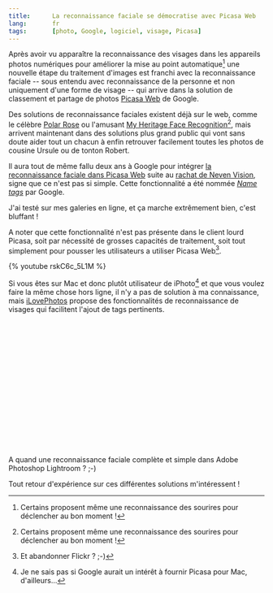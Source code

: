 ```yaml
--- 
title:      La reconnaissance faciale se démocratise avec Picasa Web 
lang:       fr 
tags:       [photo, Google, logiciel, visage, Picasa]
---
```


Après avoir vu apparaître la reconnaissance des visages dans les appareils photos numériques pour améliorer la mise au point automatique[^1] une nouvelle étape du traitement d'images est franchi avec la reconnaissance faciale -- sous entendu avec reconnaissance de la personne et non uniquement d'une forme de visage -- qui arrive dans la solution de classement et partage de photos [Picasa Web](http://picasa.google.com/) de Google.


[^1]: Certains proposent même une reconnaissance des sourires pour déclencher au bon moment !

Des solutions de reconnaissance faciales existent déjà sur le web, comme le célèbre [Polar Rose](http://www.polarrose.com/) ou l'amusant [My Heritage Face Recognition](http://www.myheritage.fr/reconnaissance-visages-celebrites)[^1], mais arrivent maintenant dans des solutions plus grand public qui vont sans doute aider tout un chacun à enfin retrouver facilement toutes les photos de cousine Ursule ou de tonton Robert.

Il aura tout de même fallu deux ans à Google pour intégrer [la reconnaissance faciale dans Picasa Web](http://fr.mashable.com/2008/09/03/mise-a-jour-et-nouvelles-fonctionnalites-pour-picasa-de-google/) suite au [rachat de Neven Vision](http://www.zorgloob.com/2006/08/google-se-lance-dans-la-reconnaissance.asp), signe que ce n'est pas si simple. Cette fonctionnalité a été nommée *[Name tags](http://picasa.google.com/intl/en_us/features-nametags.html)* par Google.

J'ai testé sur mes galeries en ligne, et ça marche extrêmement bien, c'est bluffant !

A noter que cette fonctionnalité n'est pas présente dans le client lourd Picasa, soit par nécessité de grosses capacités de traitement, soit tout simplement pour pousser les utilisateurs a utiliser Picasa Web[^2].

{% youtube rskC6c_5L1M %}

Si vous êtes sur Mac et donc plutôt utilisateur de iPhoto[^3] et que vous voulez faire la même chose hors ligne, il n'y a pas de solution à ma connaissance, mais [iLovePhotos](http://www.ilovephotos.com/) propose des fonctionnalités de reconnaissance de visages qui facilitent l'ajout de tags pertinents.

<html><object width="400" height="251">	<param name="allowfullscreen" value="true" />	<param name="allowscriptaccess" value="always" />	<param name="movie" value="http://vimeo.com/moogaloop.swf?clip_id=1690486&amp;server=vimeo.com&amp;show_title=1&amp;show_byline=1&amp;show_portrait=0&amp;color=&amp;fullscreen=1" />	<embed src="http://vimeo.com/moogaloop.swf?clip_id=1690486&amp;server=vimeo.com&amp;show_title=1&amp;show_byline=1&amp;show_portrait=0&amp;color=&amp;fullscreen=1" type="application/x-shockwave-flash" allowfullscreen="true" allowscriptaccess="always" width="400" height="251"></embed></object></html>

A quand une reconnaissance faciale complète et simple dans Adobe Photoshop Lightroom ? ;-)

Tout retour d'expérience sur ces différentes solutions m'intéressent !


[^1]: Testé avec un grand succès par [NiKo](http://prendreuncafe.com/blog/post/2007/05/24/Reconnaissance-Faciale) et [Remouk](http://shiii.org/2007/05/24/lhomme-le-plus-classe-du-monde/) !

[^2]: Et abandonner Flickr ? ;-)

[^3]: Je ne sais pas si Google aurait un intérêt à fournir Picasa pour Mac, d'ailleurs...
